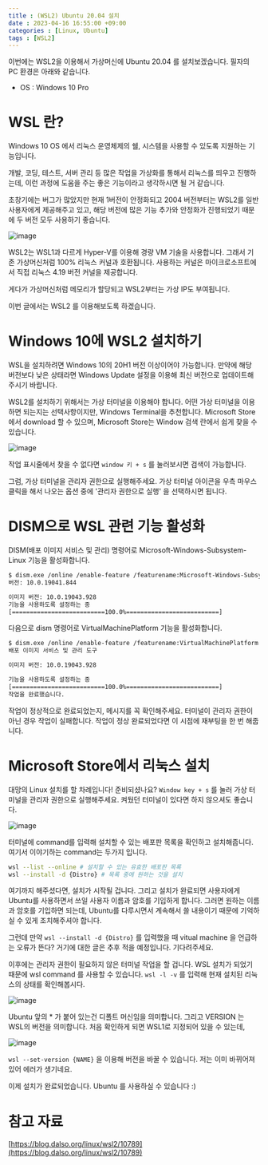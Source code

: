 ```yaml
---
title : (WSL2) Ubuntu 20.04 설치
date : 2023-04-16 16:55:00 +09:00
categories : [Linux, Ubuntu]
tags : [WSL2]
---
```


이번에는 WSL2을 이용해서 가상머신에 Ubuntu 20.04 를 설치보겠습니다. 
필자의 PC 환경은 아래와 같습니다.
- OS : Windows 10 Pro

# WSL 란?
Windows 10 OS 에서 리눅스 운영체제의 쉘, 시스템을 사용할 수 있도록 지원하는 기능입니다.

개발, 코딩, 테스트, 서버 관리 등 많은 작업을 가상화를 통해서 리눅스를 띄우고 진행하는데, 이런 과정에 도움을 주는 좋은 기능이라고 생각하시면 될 거 같습니다. 

초창기에는 버그가 많았지만 현재 1버전이 안정화되고 2004 버전부터는 WSL2를 일반 사용자에게 제공해주고 있고, 해당 버전에 많은 기능 추가와 안정화가 진행되었기 때문에 두 버전 모두 사용하기 좋습니다. 

![image](https://user-images.githubusercontent.com/105477856/232198852-da8ccc64-420b-491d-993f-6e2973eb4d4e.png)

WSL2는 WSL1과 다르게 Hyper-V를 이용해 경량 VM 기술을 사용합니다. 그래서 기존 가상머신처럼 100% 리눅스 커널과 호환됩니다.
사용하는 커널은 마이크로소프트에서 직접 리눅스 4.19 버전 커널을 제공합니다.

게다가 가상머신처럼 메모리가 할당되고 WSL2부터는 가상 IP도 부여됩니다. 

이번 글에서는 WSL2 를 이용해보도록 하겠습니다.

# Windows 10에 WSL2 설치하기
WSL을 설치하려면 Windows 10의 20H1 버전 이상이어야 가능합니다. 만약에 해당 버전보다 낮은 상태라면 Windows Update 설정을 이용해 최신 버전으로 업데이트해주시기 바랍니다.

WSL2를 설치하기 위해서는 가상 터미널을 이용해야 합니다. 어떤 가상 터미널을 이용하면 되는지는 선택사항이지만, Windows Terminal을 추천합니다. Microsoft Store에서 download 할 수 있으며, Microsoft Store는 Window 검색 란에서 쉽게 찾을 수 있습니다.

![image](https://user-images.githubusercontent.com/105477856/232199584-23d9f225-ea84-4fbe-9685-388f581ba73a.png)

작업 표시줄에서 찾을 수 없다면 ```window 키 + s``` 를 눌러보시면 검색이 가능합니다.

그럼, 가상 터미널을 관리자 권한으로 실행해주세요. 가상 터미널 아이콘을 우측 마우스 클릭을 해서 나오는 옵션 중에 '관리자 권한으로 실행' 을 선택하시면 됩니다.

# DISM으로 WSL 관련 기능 활성화

DISM(배포 이미지 서비스 및 관리) 명령어로 Microsoft-Windows-Subsystem-Linux 기능을 활성화합니다.

```bash
$ dism.exe /online /enable-feature /featurename:Microsoft-Windows-Subsystem-Linux /all /norestart
버전: 10.0.19041.844

이미지 버전: 10.0.19043.928
기능을 사용하도록 설정하는 중
[==========================100.0%==========================]
```

다음으로 dism 명령어로 VirtualMachinePlatform 기능을 활성화합니다.

```bash
$ dism.exe /online /enable-feature /featurename:VirtualMachinePlatform /all /norestart
배포 이미지 서비스 및 관리 도구

이미지 버전: 10.0.19043.928

기능을 사용하도록 설정하는 중
[==========================100.0%==========================]
작업을 완료했습니다.
```

작업이 정상적으로 완료되었는지, 메시지를 꼭 확인해주세요. 터미널이 관리자 권한이 아닌 경우 작업이 실패합니다. 작업이 정상 완료되었다면 이 시점에 재부팅을 한 번 해줍니다.

# Microsoft Store에서 리눅스 설치

대망의 Linux 설치를 할 차례입니다! 준비되셨나요? ```Window key + s``` 를 눌러 가상 터미널을 관리자 권한으로 실행해주세요. 켜뒀던 터미널이 있다면 하지 않으셔도 좋습니다.

![image](https://user-images.githubusercontent.com/105477856/232200790-81179306-11f6-4f45-b1ec-d8d17090d08f.png)

터미널에 command를 입력해 설치할 수 있는 배포판 목록을 확인하고 설치해줍니다. 여기서 이야기하는 command는 두가지 입니다. 

```bash
wsl --list --online # 설치할 수 있는 유효한 배포판 목록
wsl --install -d {Distro} # 목록 중에 원하는 것을 설치
```

여기까지 해주셨다면, 설치가 시작될 겁니다. 그리고 설치가 완료되면 사용자에게 Ubuntu를 사용하면서 쓰일 사용자 이름과 암호를 기입하게 합니다. 그러면 원하는 이름과 암호를 기입하면 되는데, Ubuntu를 다루시면서 계속해서 쓸 내용이기 때문에 기억하실 수 있게 조치해주셔야 합니다.

그런데 만약 ```wsl --install -d {Distro}``` 를 입력했을 때 vitual machine 을 언급하는 오류가 뜬다? 거기에 대한 글은 추후 적을 예정입니다. 기다려주세요.

이후에는 관리자 권한이 필요하지 않은 터미널 작업을 할 겁니다. WSL 설치가 되었기 때문에 wsl command 를 사용할 수 있습니다. ```wsl -l -v``` 를 입력해 현재 설치된 리눅스의 상태를 확인해봅시다.

![image](https://user-images.githubusercontent.com/105477856/232201737-3bf2a300-2166-4d72-a83e-26ca3bed26ed.png)

Ubuntu 앞의 * 가 붙어 있는건 디폴트 머신임을 의미합니다. 그리고 VERSION 는 WSL의 버전을 의미합니다. 처음 확인하게 되면 WSL1로 지정되어 있을 수 있는데,

![image](https://user-images.githubusercontent.com/105477856/232201866-6fa265a4-b1fb-4a61-9973-ec3c42047b59.png)

```wsl --set-version {NAME}``` 을 이용해 버전을 바꿀 수 있습니다. 저는 이미 바뀌어져 있어 에러가 생기네요.

이제 설치가 완료되었습니다. Ubuntu 를 사용하실 수 있습니다 :)


# 참고 자료
[https://blog.dalso.org/linux/wsl2/10789](https://blog.dalso.org/linux/wsl2/10789)
